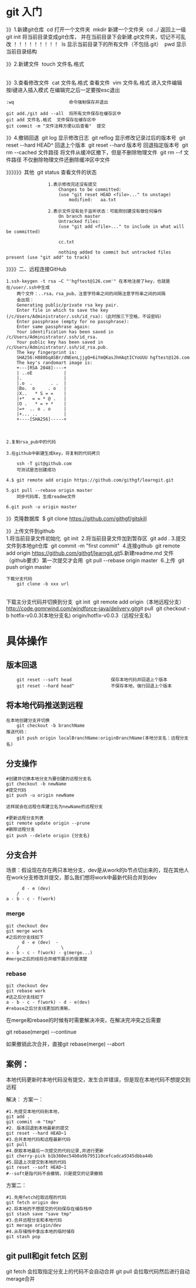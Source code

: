 # git 入门

》》1.新建git仓库
​		cd 			打开一个文件夹
​		mkdir 		新建一个文件夹
​		cd ../		返回上一级
​		git init 	将当前目录变成git仓库，
​						并在当前目录下会新建.git文件夹，切记不可乱改 ！！！！！！！！！
​		ls 			显示当前目录下的所有文件（不包括.git）
​		pwd 		显示当前目录结构


》》2.新建文件
​		touch 文件名.格式

​		
》》3.查看修改文件
​	cat 文件名.格式		查看文件
​	vim 文件名.格式		进入文件编辑
​	
	按i键进入插入模式
	在编辑完之后一定要按esc退出
	
	:wq						命令强制保存并退出
	
	git add./git add --all	将所有文件保存在缓存区中
	git add 文件名.格式 	文件保存在缓存区中
	git commit -m "文件注释方便以后查看"  提交

》》4.撤销回退
​	git log						显示修改日志
​	git reflog 					显示修改记录过后的版本号
​	git reset --hard HEAD^		回退上个版本
​	git reset --hard 版本号 	回退指定版本号
​	git rm --cached 文件路径	将文件从缓冲区撤下，但是不删除物理文件
​	git rm --f 文件路径			不仅删除物理文件还删除缓冲区中文件

》》》》》》其他
​	git status 		查看文件的状态

					1.表示修改完还没有提交
						Changes to be committed:
						(use "git reset HEAD <file>..." to unstage)
							modified:   aa.txt
					
					2.表示文件没有处于监听状态：可能刚创建没有做任何操作
						On branch master
						Untracked files:
						(use "git add <file>..." to include in what will be committed)
	
						cc.txt
	
						nothing added to commit but untracked files present (use "git add" to track)

》》》》二、远程连接GitHub

	1.ssh-keygen -t rsa –C "'hgftest@126.com'" 在本地注册了key，也就是在/user/.ssh中生成
		两个文件：..rsa，rsa_pub，注意字符串之间的间隔注意字符串之间的间隔
		会出现：
		Generating public/private rsa key pair.
		Enter file in which to save the key (/c/Users/Administrator/.ssh/id_rsa):（此时按三下空格，不设密码）
		Enter passphrase (empty for no passphrase):
		Enter same passphrase again:
		Your identification has been saved in /c/Users/Administrator/.ssh/id_rsa.
		Your public key has been saved in /c/Users/Administrator/.ssh/id_rsa.pub.
		The key fingerprint is:
		SHA256:H880bqASBr/dNEenLjjgQ+6iYmQKasJhHAqtICYoUUU hgftest@126.com
		The key's randomart image is:
		+---[RSA 2048]----+
		| ..oE            |
		|.                |
		|.o  .       . .  |
		|Bo.  o     . o   |
		|X..   * S = =    |
		|+*   = = * @ .   |
		|O .   * = + *    |
		|=+  .. o . o     |
		|+... ..          |
		+----[SHA256]-----+

​		

	2.复制rsa_pub中的代码
	
	3.在github中新建生成key，将复制的代码拷贝
	
		ssh -T git@github.com
		可测试是否创建成功
		
	4.$ git remote add origin https://github.com/githgf/learngit.git
	
	5.git pull --rebase origin master 
		同步代码库，生成readme文件
		
	6.git push -u origin master


》》克隆数据库
​		$ git clone https://github.com/githgf/gitskill

》》上传文件到github
​	
​		1.将当前目录文件初始化
​		git init
​		2.将当前目录文件加到暂存区
​		git add .
​		3.提交文件到本地git仓库
​		git commit -m "first commit"
​		4.连接github
​		 git remote add origin https://github.com/githgf/learngit.git
​		5.新建readme.md 文件（github要求）第一次提交才会用
​		git pull --rebase origin master 
​		6.上传
​		git push origin master


	下载分支代码
		git clone -b xxx url


​	
​	下载主分支代码并切换到分支
​		git init
​		git remote add origin（本地远程分支） http://code.gomrwind.com/windforce-java/delivery.git
​		git pull
​		git checkout -b hotfix-v0.0.3(本地分支名) origin/hotfix-v0.0.3（远程分支名）
# 具体操作

## 版本回退

        git reset --soft head               保存本地代码并回退上个版本
        git reset --hard head^              不保存本地，强行回退上个版本

## 将本地代码推送到远程
```shell
在本地创建分支并切换
	git checkout -b branchName
推送代码：	
	git push origin localBranchName:originBranchName(本地分支名：远程分支名)
```


## 分支操作

```shell
#创建并切换本地分支为要创建的远程分支名
git checkout -b newName
#提交代码
git push -u origin newName

这样就会在远程仓库建立名为newName的远程分支

#更新远程分支列表
git remote update origin --prune
#删除远程分支
git push --delete origin {分支名}
```

## 分支合并

场景：假设现在存在两只本地分支，dev是从work的b节点切出来的，现在其他人在work分支修改并提交，那么我们想将work中最新代码合并到dev

```shell
      d - e (dev)   
    /    
a - b - c - f(work)
```

### merge

```shell
git checkout dev
git merge work
#之后的分支线如下
      d - e (dev)  -   
    /     			 \
a - b - c - f(work) - g(merge...)
#merge之后的线将合并细节展示的很清楚
```



### rebase

```shell
git checkout dev
git rebase work
#这之后分支线如下
a - b - c - f(work) - d - e(dev)
#rebase之后分支线更加的清晰，
```

在merge和rebase的时候有时需要解决冲突，在解决完冲突之后需要

git rebase(merge) --continue

如果撤销此次合并，直接git rebase(merge) --abort



## 案例：

本地代码更新时本地代码没有提交，发生合并错误，但是现在本地代码不想提交到远程

解决：
方案一：

```shell
#1.先提交本地代码到本地，
git add .
git commit -m "tmp"
#2. 版本回退到本地最新的提交
git reset --hard HEAD~1
#3.合并本地代码和远程最新代码
git pull
#4.获取本地最后一次提交的代码记录,并进行更新
git cherry-pick b1b360ec54b0a9b795110cefcadca9345dbba44b
#5.回退上次提交到本地的代码
git reset --soft HEAD~1
#--soft是指代码不会撤销，只是提交的记录撤销
```
方案二：
```shell
#1.先用fetch拉取远程的代码
git fetch origin dev
#2.将本地的不想提交的代码保存在储存栈中
git stash save "save tmp"
#3.合并远程分支和本地代码
git merage origin/dev 
#4.从存储栈中拿出本地的临时储存
git stash pop

```

## git pull和git fetch 区别

git fetch 会拉取指定分支上的代码不会自动合并
git pull  会拉取代码然后进行自动merage合并


